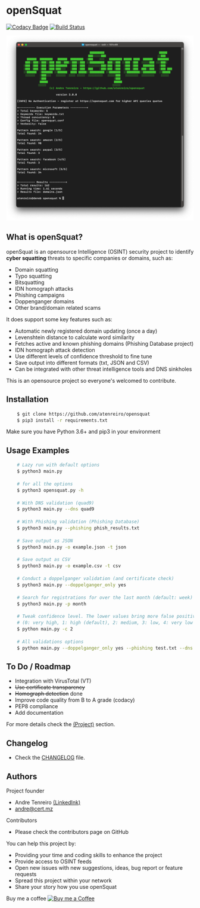 openSquat
====

[![Codacy Badge](https://api.codacy.com/project/badge/Grade/9231646e8ddf4efc9fb1f62f628df34a)](https://www.codacy.com/manual/atenreiro/opensquat?utm_source=github.com&amp;utm_medium=referral&amp;utm_content=atenreiro/opensquat&amp;utm_campaign=Badge_Grade)
[![Build Status](https://travis-ci.com/atenreiro/opensquat.svg?branch=master)](https://travis-ci.com/atenreiro/opensquat)

![alt text](https://raw.githubusercontent.com/atenreiro/opensquat/master/screenshots/openSquat.PNG)

What is openSquat?
-------------

openSquat is an opensource Intelligence (OSINT) security project to identify **cyber squatting** threats to specific companies or domains, such as:

*  Domain squatting
*  Typo squatting
*  Bitsquatting
*  IDN homograph attacks
*  Phishing campaigns
*  Doppenganger domains
*  Other brand/domain related scams

It does support some key features such as:

*  Automatic newly registered domain updating (once a day)
*  Levenshtein distance to calculate word similarity
*  Fetches active and known phishing domains (Phishing Database project)
*  IDN homograph attack detection
*  Use different levels of confidence threshold to fine tune
*  Save output into different formats (txt, JSON and CSV)
*  Can be integrated with other threat intelligence tools and DNS sinkholes

This is an opensource project so everyone's welcomed to contribute.


Installation
------------

```bash
    $ git clone https://github.com/atenreiro/opensquat
    $ pip3 install -r requirements.txt
```

Make sure you have Python 3.6+ and pip3 in your environment

Usage Examples
------------

```bash
    # Lazy run with default options
    $ python3 main.py

    # for all the options
    $ python3 opensquat.py -h

    # With DNS validation (quad9)
    $ python3 main.py --dns quad9

    # With Phishing validation (Phishing Database)
    $ python3 main.py --phishing phish_results.txt

    # Save output as JSON
    $ python3 main.py -o example.json -t json

    # Save output as CSV
    $ python3 main.py -o example.csv -t csv

    # Conduct a doppelganger validation (and certificate check)
    $ python3 main.py --doppelganger_only yes

    # Search for registrations for over the last month (default: week)
    $ python3 main.py -p month

    # Tweak confidence level. The lower values bring more false positives
    # (0: very high, 1: high (default), 2: medium, 3: low, 4: very low
    $ python main.py -c 2

    # All validations options
    $ python main.py --doppelganger_only yes --phishing test.txt --dns quad9

```

To Do / Roadmap
-------------
*  Integration with VirusTotal (VT)
*  ~~Use certificate transparency~~
*  ~~Homograph detection~~ done
*  Improve code quality from B to A grade (codacy)
*  PEP8 compliance
*  Add documentation

For more details check the [(Project)](https://github.com/atenreiro/opensquat/projects) section.

Changelog
-------------
*  Check the [CHANGELOG](https://github.com/atenreiro/opensquat/blob/master/CHANGELOG) file.

Authors
-------------
Project founder
*  Andre Tenreiro [(LinkedInk)](https://www.linkedin.com/in/andretenreiro/)
*  andre@cert.mz

Contributors
*  Please check the contributors page on GitHub

You can help this project by:
*  Providing your time and coding skills to enhance the project
*  Provide access to OSINT feeds
*  Open new issues with new suggestions, ideas, bug report or feature requests
*  Spread this project within your network
*  Share your story how you use openSquat

Buy me a coffee
[![Buy me a Coffee](https://www.ko-fi.com/img/githubbutton_sm.svg)](https://ko-fi.com/H2H81XC1Y)
